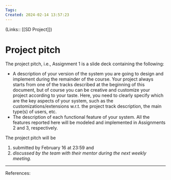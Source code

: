 ```yaml
---
Tags: 
Created: 2024-02-14 13:57:23
---
```

(Links:: [[SD Project]])
# Project pitch

The project pitch, i.e., Assignment 1 is a slide deck containing the following:

- A description of your version of the system you are going to design and implement during the remainder of the course. Your project always starts from one of the tracks described at the beginning of this document, but of course you can be creative and customize your project according to your taste. Here, you need to clearly specify which are the key aspects of your system, such as the customizations/extensions w.r.t. the project track description, the main type(s) of users, etc.
- The description of each functional feature of your system. All the features reported here will be modeled and implemented in Assignments 2 and 3, respectively. 

The project pitch will be 
1. submitted by February 16 at 23:59 and 
2. *discussed by the team with their mentor during the next weekly meeting.*

---
References: